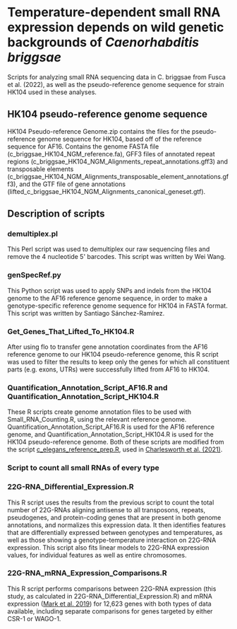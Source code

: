 # Temperature-dependent small RNA expression depends on wild genetic backgrounds of *Caenorhabditis briggsae*

Scripts for analyzing small RNA sequencing data in C. briggsae from Fusca et al. (2022), as well as the pseudo-reference genome sequence for strain HK104 used in these analyses. 

## HK104 pseudo-reference genome sequence
HK104 Pseudo-reference Genome.zip contains the files for the pseudo-reference genome sequence for HK104, based off of the reference sequence for AF16. Contains the genome FASTA file (c_briggsae_HK104_NGM_reference.fa), GFF3 files of annotated repeat regions (c_briggsae_HK104_NGM_Alignments_repeat_annotations.gff3) and transposable elements (c_briggsae_HK104_NGM_Alignments_transposable_element_annotations.gff3), and the GTF file of gene annotations (lifted_c_briggsae_HK104_NGM_Alignments_canonical_geneset.gtf).

## Description of scripts
### demultiplex.pl
This Perl script was used to demultiplex our raw sequencing files and remove the 4 nucleotide 5' barcodes. This script was written by Wei Wang.

### genSpecRef.py
This Python script was used to apply SNPs and indels from the HK104 genome to the AF16 reference genome sequence, in order to make a genotype-specific reference genome sequence for HK104 in FASTA format. This script was written by Santiago Sánchez-Ramírez.

### Get_Genes_That_Lifted_To_HK104.R
After using flo to transfer gene annotation coordinates from the AF16 reference genome to our HK104 pseudo-reference genome, this R script was used to filter the results to keep only the genes for which all constituent parts (e.g. exons, UTRs) were successfully lifted from AF16 to HK104. 

### Quantification_Annotation_Script_AF16.R and Quantification_Annotation_Script_HK104.R
These R scripts create genome annotation files to be used with Small_RNA_Counting.R, using the relevant reference genome. Quantification_Annotation_Script_AF16.R is used for the AF16 reference genome, and Quantification_Annotation_Script_HK104.R is used for the HK104 pseudo-reference genome. Both of these scripts are modified from the script [c_elegans_reference_prep.R](https://github.com/ClaycombLab/Charlesworth_2020/blob/master/c_elegans_reference_prep.R), used in [Charlesworth et al. (2021)](https://academic.oup.com/nar/article/49/15/8836/6331683). 

### Script to count all small RNAs of every type

### 22G-RNA_Differential_Expression.R
This R script uses the results from the previous script to count the total number of 22G-RNAs aligning antisense to all transposons, repeats, pseudogenes, and protein-coding genes that are present in both genome annotations, and normalizes this expression data. It then identifies features that are differentially expressed between genotypes and temperatures, as well as those showing a genotype-temperature interaction on 22G-RNA expression. This script also fits linear models to 22G-RNA expression values, for individual features as well as entire chromosomes.

### 22G-RNA_mRNA_Expression_Comparisons.R
This R script performs comparisons between 22G-RNA expression (this study, as calculated in 22G-RNA_Differential_Expression.R) and mRNA expression ([Mark et al. 2019](https://onlinelibrary.wiley.com/doi/full/10.1111/mec.15185)) for 12,623 genes with both types of data available, including separate comparisons for genes targeted by either CSR-1 or WAGO-1. 
